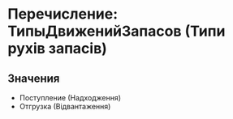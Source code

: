 ﻿# Перечисление: ТипыДвиженийЗапасов (Типи рухів запасів)

## Значения

- Поступление (Надходження)
- Отгрузка (Відвантаження)

